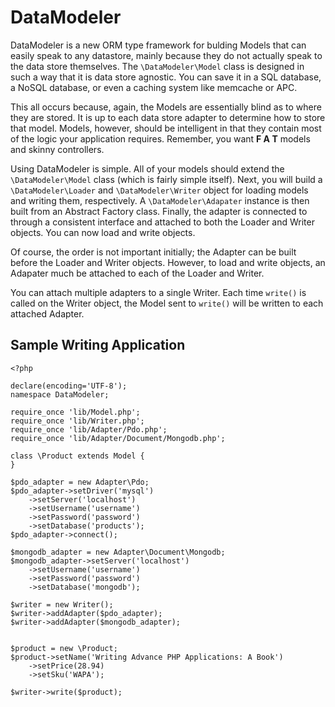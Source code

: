 # DataModeler
DataModeler is a new ORM type framework for bulding Models that can easily speak to any datastore, mainly because they do not actually speak to the data store themselves. The `\DataModeler\Model` class is designed in such a way that it is data store agnostic. You can save it in a SQL database, a NoSQL database, or even a caching system like memcache or APC.

This all occurs because, again, the Models are essentially blind as to where they are stored. It is up to each data store adapter to determine how to store that model. Models, however, should be intelligent in that they contain most of the logic your application requires. Remember, you want **F A T** models and skinny controllers.

Using DataModeler is simple. All of your models should extend the `\DataModeler\Model` class (which is fairly simple itself). Next, you will build a `\DataModeler\Loader` and `\DataModeler\Writer` object for loading models and writing them, respectively. A `\DataModeler\Adapater` instance is then built from an Abstract Factory class. Finally, the adapter is connected to through a consistent interface and attached to both the Loader and Writer objects. You can now load and write objects.

Of course, the order is not important initially; the Adapter can be built before the Loader and Writer objects. However, to load and write objects, an Adapater much be attached to each of the Loader and Writer.

You can attach multiple adapters to a single Writer. Each time `write()` is called on the Writer object, the Model sent to `write()` will be written to each attached Adapter.

## Sample Writing Application
	<?php
	
	declare(encoding='UTF-8');
	namespace DataModeler;
	
	require_once 'lib/Model.php';
	require_once 'lib/Writer.php';
	require_once 'lib/Adapter/Pdo.php';
	require_once 'lib/Adapter/Document/Mongodb.php';
	
	class \Product extends Model {
	}
	
	$pdo_adapter = new Adapter\Pdo;
	$pdo_adapter->setDriver('mysql')
		->setServer('localhost')
		->setUsername('username')
		->setPassword('password')
		->setDatabase('products');
	$pdo_adapter->connect();
	
	$mongodb_adapter = new Adapter\Document\Mongodb;
	$mongodb_adapter->setServer('localhost')
		->setUsername('username')
		->setPassword('password')
		->setDatabase('mongodb');
	
	$writer = new Writer();
	$writer->addAdapter($pdo_adapter);
	$writer->addAdapter($mongodb_adapter);
	
	
	$product = new \Product;
	$product->setName('Writing Advance PHP Applications: A Book')
		->setPrice(28.94)
		->setSku('WAPA');
		
	$writer->write($product);
	